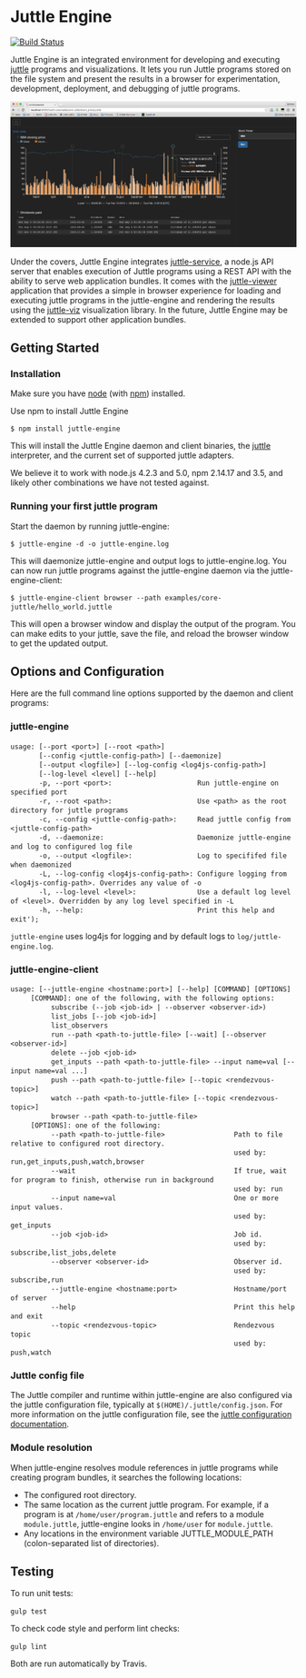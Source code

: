 # Juttle Engine

[![Build Status](https://travis-ci.org/juttle/juttle-engine.svg?branch=master)](https://travis-ci.org/juttle/juttle-engine)

Juttle Engine is an integrated environment for developing and executing
[juttle](https://github.com/juttle/juttle) programs and visualizations. It lets
you run Juttle programs stored on the file system and present the results in a
browser for experimentation, development, deployment, and debugging of juttle
programs.

![](docs/screenshots/stock_prices_example.png)

Under the covers, Juttle Engine integrates
[juttle-service](https://github.com/juttle/juttle-service), a node.js API server
that enables execution of Juttle programs using a REST API with the ability to
serve web application bundles. It comes with the
[juttle-viewer](https://github.com/juttle/juttle-viewer) application that
provides a simple in browser experience for loading and executing juttle
programs in the juttle-engine and rendering the results using the
[juttle-viz](https://github.com/juttle/juttle-viz) visualization library. In the
future, Juttle Engine may be extended to support other application bundles.

## Getting Started

### Installation

Make sure you have [node](http://nodejs.org) (with [npm](http://npmjs.org)) installed.

Use npm to install Juttle Engine
```
$ npm install juttle-engine
```

This will install the Juttle Engine daemon and client binaries, the [juttle](http://github.com/juttle/juttle) interpreter, and the current set of supported juttle adapters.

We believe it to work with node.js 4.2.3 and 5.0, npm 2.14.17 and 3.5, and likely other combinations we have not tested against.

### Running your first juttle program

Start the daemon by running juttle-engine:
```
$ juttle-engine -d -o juttle-engine.log
```
This will daemonize juttle-engine and output logs to juttle-engine.log. You can now run juttle programs against the juttle-engine daemon via the juttle-engine-client:
```
$ juttle-engine-client browser --path examples/core-juttle/hello_world.juttle
```
This will open a browser window and display the output of the program. You can make edits to your juttle, save the file, and reload the browser window to get the updated output.

## Options and Configuration

Here are the full command line options supported by the daemon and client programs:

### juttle-engine

```
usage: [--port <port>] [--root <path>]
       [--config <juttle-config-path>] [--daemonize]
       [--output <logfile>] [--log-config <log4js-config-path>]
       [--log-level <level] [--help]
       -p, --port <port>:                     Run juttle-engine on specified port
       -r, --root <path>:                     Use <path> as the root directory for juttle programs
       -c, --config <juttle-config-path>:     Read juttle config from <juttle-config-path>
       -d, --daemonize:                       Daemonize juttle-engine and log to configured log file
       -o, --output <logfile>:                Log to specififed file when daemonized
       -L, --log-config <log4js-config-path>: Configure logging from <log4js-config-path>. Overrides any value of -o
       -l, --log-level <level>:               Use a default log level of <level>. Overridden by any log level specified in -L
       -h, --help:                            Print this help and exit');
```

``juttle-engine`` uses log4js for logging and by default logs to ``log/juttle-engine.log``.

### juttle-engine-client

```
usage: [--juttle-engine <hostname:port>] [--help] [COMMAND] [OPTIONS]
     [COMMAND]: one of the following, with the following options:
          subscribe (--job <job-id> | --observer <observer-id>)
          list_jobs [--job <job-id>]
          list_observers
          run --path <path-to-juttle-file> [--wait] [--observer <observer-id>]
          delete --job <job-id>
          get_inputs --path <path-to-juttle-file> --input name=val [--input name=val ...]
          push --path <path-to-juttle-file> [--topic <rendezvous-topic>]
          watch --path <path-to-juttle-file> [--topic <rendezvous-topic>]
          browser --path <path-to-juttle-file>
     [OPTIONS]: one of the following:
          --path <path-to-juttle-file>                 Path to file relative to configured root directory.
                                                       used by: run,get_inputs,push,watch,browser
          --wait                                       If true, wait for program to finish, otherwise run in background
                                                       used by: run
          --input name=val                             One or more input values.
                                                       used by: get_inputs
          --job <job-id>                               Job id.
                                                       used by: subscribe,list_jobs,delete
          --observer <observer-id>                     Observer id.
                                                       used by: subscribe,run
          --juttle-engine <hostname:port>              Hostname/port of server
          --help                                       Print this help and exit
          --topic <rendezvous-topic>                   Rendezvous topic
                                                       used by: push,watch
```

### Juttle config file

The Juttle compiler and runtime within juttle-engine are also configured via the juttle configuration file, typically at ``$(HOME)/.juttle/config.json``. For more information on the juttle configuration file, see the [juttle configuration documentation](https://github.com/juttle/juttle/blob/master/docs/reference/cli.md#configuration).

### Module resolution

When juttle-engine resolves module references in juttle programs while creating program bundles, it searches the following locations:
* The configured root directory.
* The same location as the current juttle program. For example, if a program is at ``/home/user/program.juttle`` and refers to a module ``module.juttle``, juttle-engine looks in ``/home/user`` for ``module.juttle``.
* Any locations in the environment variable JUTTLE_MODULE_PATH (colon-separated list of directories).

## Testing

To run unit tests:

``gulp test``

To check code style and perform lint checks:

``gulp lint``

Both are run automatically by Travis.
